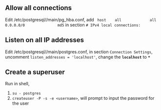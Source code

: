 ## Allow all connections  
Edit /etc/postgresql/<version>/main/pg_hba.conf, add ```
host    all             all             0.0.0.0/0               md5``` in section `# IPv4 local connections:`  
## Listen on all IP addresses
Edit /etc/postgresql/<version>/main/postgres.conf, in section `Connection Settings`, uncomment `listen_addresses = 'localhost'`, change the **`localhost`** to **`*`**
## Create a superuser
Run in shell,  
1. `su - postgres`  
2. `createuser -P -s -e <username>`, will prompt to input the password for the user
